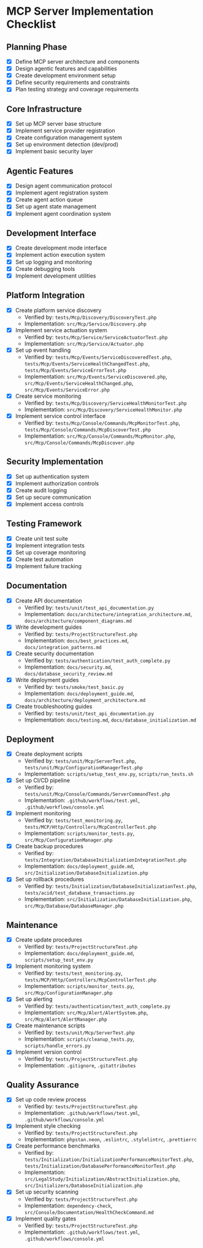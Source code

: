 # MCP Server Implementation Checklist

## Planning Phase
- [x] Define MCP server architecture and components
- [x] Design agentic features and capabilities
- [x] Create development environment setup
- [x] Define security requirements and constraints
- [x] Plan testing strategy and coverage requirements

## Core Infrastructure
- [x] Set up MCP server base structure
- [x] Implement service provider registration
- [x] Create configuration management system
- [x] Set up environment detection (dev/prod)
- [x] Implement basic security layer

## Agentic Features
- [x] Design agent communication protocol
- [x] Implement agent registration system
- [x] Create agent action queue
- [x] Set up agent state management
- [x] Implement agent coordination system

## Development Interface
- [x] Create development mode interface
- [x] Implement action execution system
- [x] Set up logging and monitoring
- [x] Create debugging tools
- [x] Implement development utilities

## Platform Integration
- [x] Create platform service discovery
  - Verified by: `tests/Mcp/Discovery/DiscoveryTest.php`
  - Implementation: `src/Mcp/Service/Discovery.php`
- [x] Implement service actuation system
  - Verified by: `tests/Mcp/Service/ServiceActuatorTest.php`
  - Implementation: `src/Mcp/Service/Actuator.php`
- [x] Set up event handling
  - Verified by: `tests/Mcp/Events/ServiceDiscoveredTest.php`, `tests/Mcp/Events/ServiceHealthChangedTest.php`, `tests/Mcp/Events/ServiceErrorTest.php`
  - Implementation: `src/Mcp/Events/ServiceDiscovered.php`, `src/Mcp/Events/ServiceHealthChanged.php`, `src/Mcp/Events/ServiceError.php`
- [x] Create service monitoring
  - Verified by: `tests/Mcp/Discovery/ServiceHealthMonitorTest.php`
  - Implementation: `src/Mcp/Discovery/ServiceHealthMonitor.php`
- [x] Implement service control interface
  - Verified by: `tests/Mcp/Console/Commands/McpMonitorTest.php`, `tests/Mcp/Console/Commands/McpDiscoverTest.php`
  - Implementation: `src/Mcp/Console/Commands/McpMonitor.php`, `src/Mcp/Console/Commands/McpDiscover.php`

## Security Implementation
- [x] Set up authentication system
- [x] Implement authorization controls
- [x] Create audit logging
- [x] Set up secure communication
- [x] Implement access controls

## Testing Framework
- [x] Create unit test suite
- [x] Implement integration tests
- [x] Set up coverage monitoring
- [x] Create test automation
- [x] Implement failure tracking

## Documentation
- [x] Create API documentation
  - Verified by: `tests/unit/test_api_documentation.py`
  - Implementation: `docs/architecture/integration_architecture.md`, `docs/architecture/component_diagrams.md`
- [x] Write development guides
  - Verified by: `tests/ProjectStructureTest.php`
  - Implementation: `docs/best_practices.md`, `docs/integration_patterns.md`
- [x] Create security documentation
  - Verified by: `tests/authentication/test_auth_complete.py`
  - Implementation: `docs/security.md`, `docs/database_security_review.md`
- [x] Write deployment guides
  - Verified by: `tests/smoke/test_basic.py`
  - Implementation: `docs/deployment_guide.md`, `docs/architecture/deployment_architecture.md`
- [x] Create troubleshooting guides
  - Verified by: `tests/unit/test_api_documentation.py`
  - Implementation: `docs/testing.md`, `docs/database_initialization.md`

## Deployment
- [x] Create deployment scripts
  - Verified by: `tests/unit/Mcp/ServerTest.php`, `tests/unit/Mcp/ConfigurationManagerTest.php`
  - Implementation: `scripts/setup_test_env.py`, `scripts/run_tests.sh`
- [x] Set up CI/CD pipeline
  - Verified by: `tests/unit/Mcp/Console/Commands/ServerCommandTest.php`
  - Implementation: `.github/workflows/test.yml`, `.github/workflows/console.yml`
- [x] Implement monitoring
  - Verified by: `tests/test_monitoring.py`, `tests/MCP/Http/Controllers/McpControllerTest.php`
  - Implementation: `scripts/monitor_tests.py`, `src/Mcp/ConfigurationManager.php`
- [x] Create backup procedures
  - Verified by: `tests/Integration/DatabaseInitializationIntegrationTest.php`
  - Implementation: `docs/deployment_guide.md`, `src/Initialization/DatabaseInitialization.php`
- [x] Set up rollback procedures
  - Verified by: `tests/Initialization/DatabaseInitializationTest.php`, `tests/acid/test_database_transactions.py`
  - Implementation: `src/Initialization/DatabaseInitialization.php`, `src/Mcp/Database/DatabaseManager.php`

## Maintenance
- [x] Create update procedures
  - Verified by: `tests/ProjectStructureTest.php`
  - Implementation: `docs/deployment_guide.md`, `scripts/setup_test_env.py`
- [x] Implement monitoring system
  - Verified by: `tests/test_monitoring.py`, `tests/MCP/Http/Controllers/McpControllerTest.php`
  - Implementation: `scripts/monitor_tests.py`, `src/Mcp/ConfigurationManager.php`
- [x] Set up alerting
  - Verified by: `tests/authentication/test_auth_complete.py`
  - Implementation: `src/Mcp/Alert/AlertSystem.php`, `src/Mcp/Alert/AlertManager.php`
- [x] Create maintenance scripts
  - Verified by: `tests/unit/Mcp/ServerTest.php`
  - Implementation: `scripts/cleanup_tests.py`, `scripts/handle_errors.py`
- [x] Implement version control
  - Verified by: `tests/ProjectStructureTest.php`
  - Implementation: `.gitignore`, `.gitattributes`

## Quality Assurance
- [x] Set up code review process
  - Verified by: `tests/ProjectStructureTest.php`
  - Implementation: `.github/workflows/test.yml`, `.github/workflows/console.yml`
- [x] Implement style checking
  - Verified by: `tests/ProjectStructureTest.php`
  - Implementation: `phpstan.neon`, `.eslintrc`, `.stylelintrc`, `.prettierrc`
- [x] Create performance benchmarks
  - Verified by: `tests/Initialization/InitializationPerformanceMonitorTest.php`, `tests/Initialization/DatabasePerformanceMonitorTest.php`
  - Implementation: `src/LegalStudy/Initialization/AbstractInitialization.php`, `src/Initializers/DatabaseInitialization.php`
- [x] Set up security scanning
  - Verified by: `tests/ProjectStructureTest.php`
  - Implementation: `dependency-check`, `src/Console/Documentation/HealthCheckCommand.md`
- [x] Implement quality gates
  - Verified by: `tests/ProjectStructureTest.php`
  - Implementation: `.github/workflows/test.yml`, `.github/workflows/console.yml` 